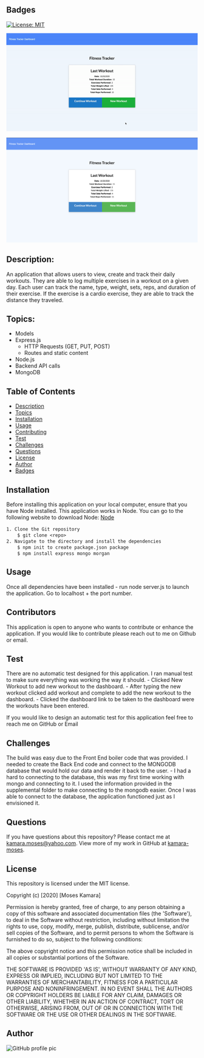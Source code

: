 ## Badges
[![License: MIT](https://img.shields.io/badge/License-MIT-yellow.svg)](https://opensource.org/licenses/MIT)

![Fitness Tracker Demo](public/assets/images/fitness-tracker.gif)

<img src='public/assets/images/fitness-track.png' alt='Fitness Tracker Image'>

## Description:
An application that allows users to view, create and track their daily workouts. They are able to log multiple exercises in a workout on a given day. Each user can track the name, type, weight, sets, reps, and duration of their exercise. If the exercise is a cardio exercise, they are able to track the distance they traveled.

## Topics:
- Models
- Express.js
    - HTTP Requests (GET, PUT, POST)
    - Routes and static content
- Node.js
- Backend API calls
- MongoDB

## Table of Contents
* [Description](#description)
* [Topics](#topics)
* [Installation](#installation)
* [Usage](#usage)
* [Contributing](#contributing)
* [Test](#test)
* [Challenges](#challenges)
* [Questions](#questions)
* [License](#license)
* [Author](#Author)
* [Badges](#badges)

## Installation
Before installing this application on your local computer, ensure that you have Node installed. This application works in Node. You can go to the following website to download Node: <a href='https://nodejs.org/en/'>Node</a>

    1. Clone the Git repository
        $ git clone <repo>
    2. Navigate to the directory and install the dependencies
        $ npm init to create package.json package
        $ npm install express mongo morgan

## Usage
Once all dependencies have been installed - run node server.js to launch the application. Go to localhost + the port number.

## Contributors
This application is open to anyone who wants to contribute or enhance the application. If you would like to contribute please reach out to me on Github or email.

## Test
There are no automatic test designed for this application. I ran manual test to make sure everything was working the way it should.
    - Clicked New Workout to add new workout to the dashboard.
    - After typing the new workout clicked add workout and complete to add the new workout to the dashboard.
    - Clicked the dashboard link to be taken to the dashboard were the workouts have been entered.

If you would like to design an automatic test for this application feel free to reach me on GitHub or Email

## Challenges
The build was easy due to the Front End boiler code that was provided. I needed to create the Back End code and connect to the MONGODB database that would hold our data and render it back to the user. 
    - I had a hard to connecting to the database, this was my first time working with mongo and connecting to it. I used the information provided in the supplemental folder to make connecting to the mongodb easier. Once I was able to connect to the database, the application functioned just as I envisioned it.

## Questions
If you have questions about this repository? Please contact me at [kamara.moses@yahoo.com](mailto:kamara.moses@yahoo.com). View more of my work in GitHub at [kamara-moses](https://github.com/kamara-moses).

## License
This repository is licensed under the MIT license.

Copyright (c) [2020] [Moses Kamara]

Permission is hereby granted, free of charge, to any person obtaining a copy of this software and associated documentation files (the 'Software'), to deal in the Software without restriction, including without limitation the rights to use, copy, modify, merge, publish, distribute, sublicense, and/or sell copies of the Software, and to permit persons to whom the Software is furnished to do so, subject to the following conditions:

The above copyright notice and this permission notice shall be included in all copies or substantial portions of the Software.

THE SOFTWARE IS PROVIDED 'AS IS', WITHOUT WARRANTY OF ANY KIND, EXPRESS OR IMPLIED, INCLUDING BUT NOT LIMITED TO THE WARRANTIES OF MERCHANTABILITY, FITNESS FOR A PARTICULAR PURPOSE AND NONINFRINGEMENT. IN NO EVENT SHALL THE AUTHORS OR COPYRIGHT HOLDERS BE LIABLE FOR ANY CLAIM, DAMAGES OR OTHER LIABILITY, WHETHER IN AN ACTION OF CONTRACT, TORT OR OTHERWISE, ARISING FROM, OUT OF OR IN CONNECTION WITH THE SOFTWARE OR THE USE OR OTHER DEALINGS IN THE SOFTWARE.

## Author 
![GitHub profile pic](https://avatars3.githubusercontent.com/u/65128951?v=4)
